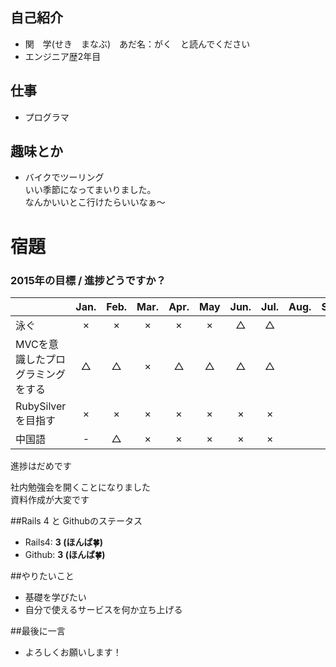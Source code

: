 ﻿## 自己紹介

- 関　学(せき　まなぶ)　あだ名：がく　と読んでください
- エンジニア歴2年目

## 仕事
- プログラマ

## 趣味とか
- バイクでツーリング  
いい季節になってまいりました。  
なんかいいとこ行けたらいいなぁ～

# 宿題 


### 2015年の目標 / 進捗どうですか？
|                                     |Jan.|Feb.|Mar.|Apr.|May|Jun.|Jul.|Aug.|Sep.|Oct.|Nov.|Dec.|
|:----------------------------------- |:--:|:--:|:--:|:--:|:--:|:--:|:--:|:--:|:--:|:--:|:--:|:--:|
|泳ぐ                                 | ×  | ×  |  ×  |  ×  |  ×  |  △  |  △  |    |    |    |    |    |
|MVCを意識したプログラミングをする    | △  | △  |  ×  |  △  |  △  |  △  |  △  |    |    |    |    |    |
|RubySilverを目指す                     | ×  | ×  |  ×  |  ×  |  ×  |  ×  |  ×  |    |    |    |    |    |
|中国語                               | -  | △  |  ×  |  ×  |  ×  |  ×  |  ×  |    |    |    |    |    |


進捗はだめです  
  
社内勉強会を開くことになりました  
資料作成が大変です  


##Rails 4 と Githubのステータス

- Rails4: **3 (ほんば:four_leaf_clover:)**
- Github: **3 (ほんば:four_leaf_clover:)**

##やりたいこと

- 基礎を学びたい
- 自分で使えるサービスを何か立ち上げる

##最後に一言

- よろしくお願いします！ 
